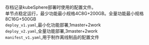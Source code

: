 存档记录kubeSphere部署时使用的配置文件。  
单节点稳定运行，最少功能最小规格4C8G+200GB。全量功能最小规格8C16G+500GB  
`deploy_v1.yaml`,最小化功能部署,1master+2work  
`deploy_v2.yaml`,全量功能部署,3master+2work  
`manifest_v1.yaml`,用于制作离线制品的配置文件
